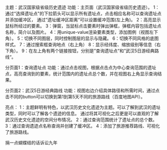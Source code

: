 主题：武汉国家级省级历史遗迹
功能：主页面（武汉国家级省级历史遗迹）。
         1：通过“选择遗址点"的下拉箭头可以显示所有遗址点，点击相应名称可以查询遗址点并添加缓冲区，
              通过”遗址缓冲区距离“可以设置缓冲范围(左上角)。
         2：高亮显示鼠标所经过的要素。
         3：弹窗，当鼠标点击要素时弹出弹框，弹框内容包括遗址点名称，简介以及图片。
         4：用unique-value渲染要素类型，添加图例（视图左下角）。
         5：切换不同图层，同时控制图层的显示与隐藏。
         6：切换不同风格的底图样式。
         7：通过搜索框查询地点（右上角）
         8：显示经纬度、缩放级别等信息（右下角）。
         9：在左上角有两个链接按钮，分别是”查询遗址点“和”武汉5日游经典路线“。

分页面1：查询遗址点
功能：通过点击视图，根据点击点为中心查询范围的遗址点，高亮查询到的要素，统计范围内的遗址点总个数，并在视图右上角显示查询结果。
      
分页面2：武汉5日游经典路线
功能：视图右边介绍具体路径和所需时间，通过点击不同的button可以切换到第1到第5天不同的旅游路线（百度地图API）。

亮点：
         1：主题鲜明有特色，以武汉历史文化遗迹为主题。可以了解到武汉的遗址类型，同时可以了解各个遗迹的信息。
              通过将其可视化之后更是可以直观的了解武汉历史文化遗迹的空间分布情况。
         2：通过查询范围统计了遗址点的总个数。
         3：通过查询遗迹点名称查询并创建了缓冲区。
         4：添加了旅游推荐路线、可视化了旅游路线。
             
捐一点蝴蝶结的话诉讼九年
